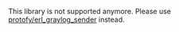 This library is not supported anymore. Please use [protofy/erl_graylog_sender](https://github.com/protofy/erl_graylog_sender) instead.
